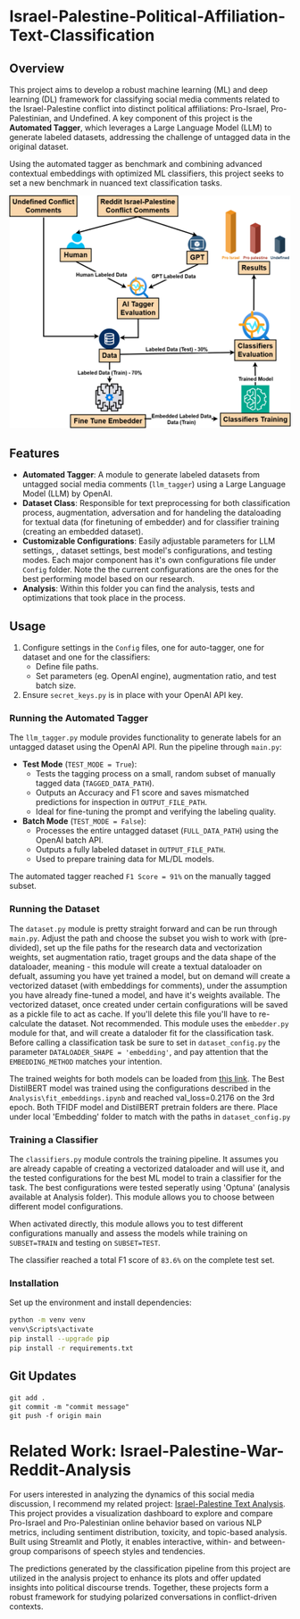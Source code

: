 # Israel-Palestine-Political-Affiliation-Text-Classification

## Overview
This project aims to develop a robust machine learning (ML) and deep learning (DL) framework for classifying social media comments related to the Israel-Palestine conflict into distinct political affiliations: Pro-Israel, Pro-Palestinian, and Undefined. A key component of this project is the **Automated Tagger**, which leverages a Large Language Model (LLM) to generate labeled datasets, addressing the challenge of untagged data in the original dataset.

Using the automated tagger as benchmark and combining advanced contextual embeddings with optimized ML classifiers, this project seeks to set a new benchmark in nuanced text classification tasks.

![Methodology](Images/methodology_scheme.png)

## Features
- **Automated Tagger**: A module to generate labeled datasets from untagged social media comments (`llm_tagger`) using a Large Language Model (LLM) by OpenAI.
- **Dataset Class**: Responsible for text preprocessing for both classification process, augmentation, adversation and for handeling the dataloading for textual data (for finetuning of embedder) and for classifier training (creating an embedded dataset).
- **Customizable Configurations**: Easily adjustable parameters for LLM settings, , dataset settings, best model's configurations, and testing modes. Each major component has it's own configurations file under `Config` folder.
Note the the current configurations are the ones for the best performing model based on our research.
- **Analysis**: Within this folder you can find the analysis, tests and optimizations that took place in the process.

## Usage
1. Configure settings in the `Config` files, one for auto-tagger, one for dataset and one for the classifiers:
   - Define file paths.
   - Set parameters (eg. OpenAI engine), augmentation ratio, and test batch size.
2. Ensure `secret_keys.py` is in place with your OpenAI API key.

### Running the Automated Tagger
The `llm_tagger.py` module provides functionality to generate labels for an untagged dataset using the OpenAI API. Run the pipeline through `main.py`:

- **Test Mode** (`TEST_MODE = True`):
  - Tests the tagging process on a small, random subset of manually tagged data (`TAGGED_DATA_PATH`).
  - Outputs an Accuracy and F1 score and saves mismatched predictions for inspection in `OUTPUT_FILE_PATH`.
  - Ideal for fine-tuning the prompt and verifying the labeling quality.
- **Batch Mode** (`TEST_MODE = False`):
  - Processes the entire untagged dataset (`FULL_DATA_PATH`) using the OpenAI batch API.
  - Outputs a fully labeled dataset in `OUTPUT_FILE_PATH`.
  - Used to prepare training data for ML/DL models.

The automated tagger reached `F1 Score = 91%` on the manually tagged subset.

### Running the Dataset
The `dataset.py` module is pretty straight forward and can be run through `main.py`. Adjust the path and choose the subset you wish to work with (pre-divided), set up the file paths for the research data and vectorization weights, set augmentation ratio, traget groups and the data shape of the dataloader, meaning - this module will create a textual dataloader on defualt, assuming you have yet trained a model, but on demand will create a vectorized dataset (with embeddings for comments), under the assumption you have already fine-tuned a model, and have it's weights available. The vectorized dataset, once created under certain configurations will be saved as a pickle file to act as cache. If you'll delete this file you'll have to re-calculate the dataset. Not recommended.
This module uses the `embedder.py` module for that, and will create a dataloder fit for the classification task. Before calling a classification task be sure to set in `dataset_config.py` the parameter `DATALOADER_SHAPE = 'embedding'`, and pay attention that the `EMBEDDING_METHOD` matches your intention.

The trained weights for both models can be loaded from [this link](https://drive.google.com/drive/folders/1gNbb4B03qY2LVFy61dkgW_Ryf18YuRSm?usp=sharing). The Best DistilBERT model was trained using the configurations described in the `Analysis\fit_embeddings.ipynb` and reached val_loss=0.2176 on the 3rd epoch. Both TFIDF model and DistilBERT pretrain folders are there. Place under local 'Embedding' folder to match with the paths in `dataset_config.py`

### Training a Classifier
The `classifiers.py` module controls the training pipeline. It assumes you are already capable of creating a vectorized dataloader and will use it, and the tested configurations for the best ML model to train a classifier for the task. The best configurations were tested seperatly using 'Optuna' (analysis available at Analysis folder). This module allows you to choose between different model configurations.

When activated directly, this module allows you to test different configurations manually and assess the models while training on `SUBSET=TRAIN` and testing on `SUBSET=TEST`.

The classifier reached a total F1 score of `83.6%` on the complete test set.

### Installation
Set up the environment and install dependencies:

```bash
python -m venv venv
venv\Scripts\activate
pip install --upgrade pip
pip install -r requirements.txt
```

## Git Updates
```
git add .
git commit -m "commit message"
git push -f origin main
````

# Related Work: Israel-Palestine-War-Reddit-Analysis
For users interested in analyzing the dynamics of this social media discussion, I recommend my related project: [Israel-Palestine Text Analysis](https://github.com/shaharoded/Israel-Palestine-War-Reddit-Analysis). This project provides a visualization dashboard to explore and compare Pro-Israel and Pro-Palestinian online behavior based on various NLP metrics, including sentiment distribution, toxicity, and topic-based analysis. Built using Streamlit and Plotly, it enables interactive, within- and between-group comparisons of speech styles and tendencies.

The predictions generated by the classification pipeline from this project are utilized in the analysis project to enhance its plots and offer updated insights into political discourse trends. Together, these projects form a robust framework for studying polarized conversations in conflict-driven contexts.
